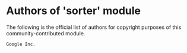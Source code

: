 # Authors of 'sorter' module

The following is the official list of authors for copyright purposes of this community-contributed module.

    Google Inc.
